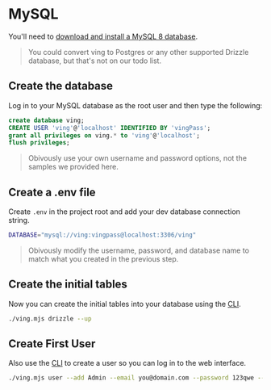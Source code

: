 # MySQL

You'll need to [download and install a MySQL 8 database](https://dev.mysql.com/downloads/mysql/).

> You could convert ving to Postgres or any other supported Drizzle database, but that's not on our todo list.

## Create the database

Log in to your MySQL database as the root user and then type the following:

```sql
create database ving;
CREATE USER 'ving'@'localhost' IDENTIFIED BY 'vingPass';
grant all privileges on ving.* to 'ving'@'localhost';
flush privileges;
```

> Obivously use your own username and password options, not the samples we provided here.

## Create a .env file

Create `.env` in the project root and add your dev database connection string.

```bash
DATABASE="mysql://ving:vingpass@localhost:3306/ving"
```

> Obivously modify the username, password, and database name to match what you created in the previous step.

## Create the initial tables

Now you can create the initial tables into your database using the [CLI](/ving/cli).

```bash
./ving.mjs drizzle --up
```

## Create First User

Also use the [CLI](/ving/cli) to create a user so you can log in to the web interface.

```bash
./ving.mjs user --add Admin --email you@domain.com --password 123qwe --admin
```